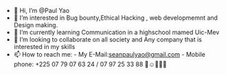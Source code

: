 - 👋 Hi, I’m @Paul Yao
- 👀 I’m interested in Bug bounty,Ethical Hacking , web developmemnt and Design making.
- 🌱 I’m currently learning Communication in a highschool mamed Uic-Mev
- 💞️ I’m looking to collaborate on all society and Any company that is interested in my skills
- 📫 How to reach me: 
        - My E-Mail:seanpaulyao@gmail.com
        - Mobile phone: +225 07 79 07 63 24
                          / 07 97 25 33 88
          🙏☺️🙏👋👋
